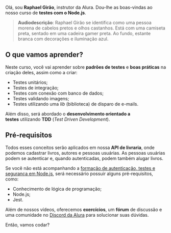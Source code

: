 Olá, sou **Raphael Girão**, instrutor da Alura. Dou-lhe as boas-vindas ao nosso curso de **testes com o Node.js**.

> **Audiodescrição**: Raphael Girão se identifica como uma pessoa morena de cabelos pretos e olhos castanhos. Está com uma camiseta preta, sentado em uma cadeira gamer preta. Ao fundo, estante branca com decorações e iluminação azul.

## O que vamos aprender?

Neste curso, você vai aprender sobre **padrões de testes** e **boas práticas** na criação deles, assim como a criar:

- Testes unitários;
- Testes de integração;
- Testes com conexão com banco de dados;
- Testes validando imagens;
- Testes utilizando uma _lib_ (biblioteca) de disparo de e-mails.

Além disso, será abordado o **desenvolvimento orientado a testes** utilizando **TDD** (_Test Driven Development_).

## Pré-requisitos

Todos esses conceitos serão aplicados em nossa **API de livraria**, onde podemos cadastrar livros, autores e pessoas usuárias. As pessoas usuárias podem se autenticar e, quando autenticadas, podem também alugar livros.

Se você não está acompanhando a [formação de autenticação, testes e segurança em Node.js](https://cursos.alura.com.br/formacao-avancando-nodejs), será necessário possuir alguns pré-requisitos, como:

- Conhecimento de lógica de programação;
- Node.js;
- Jest.

Além de nossos vídeos, oferecemos **exercícios**, um **fórum** de discussão e uma comunidade no [Discord da Alura](https://discord.gg/SK9bj7hEYD) para solucionar suas dúvidas.

Então, vamos codar?